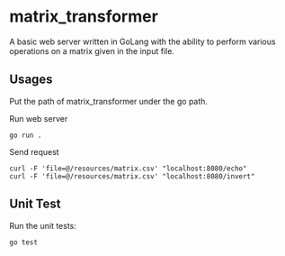 # matrix_transformer
A basic web server written in GoLang with the ability to perform various operations on a matrix given in the input file.

## Usages

Put the path of matrix_transformer under the go path.

Run web server
```
go run .
```

Send request
```
curl -F 'file=@/resources/matrix.csv' "localhost:8080/echo"
curl -F 'file=@/resources/matrix.csv' "localhost:8080/invert"
```

## Unit Test

Run the unit tests: 
```
go test
```